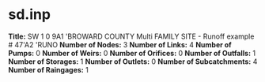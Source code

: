 # sd.inp
**Title:**  SW 1 0 9A1 'BROWARD COUNTY Multi FAMILY SITE - Runoff example # 47'A2 'RUNO
**Number of Nodes:** 3
**Number of Links:** 4
**Number of Pumps:** 0
**Number of Weirs:** 0
**Number of Orifices:** 0
**Number of Outfalls:** 1
**Number of Storages:** 1
**Number of Outlets:** 0
**Number of Subcatchments:** 4
**Number of Raingages:** 1
